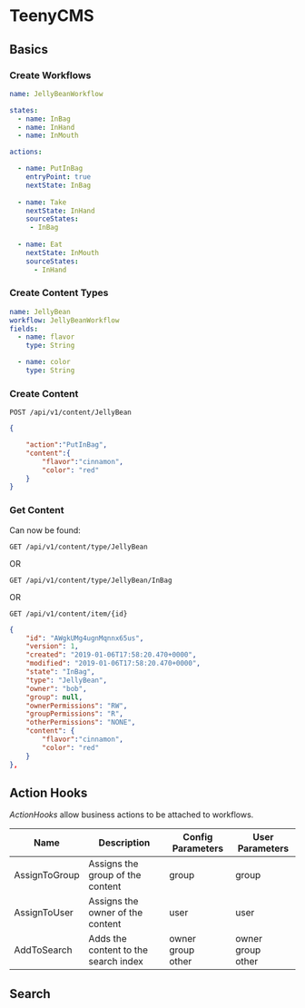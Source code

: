 # TeenyCMS


## Basics

### Create Workflows


```yaml
name: JellyBeanWorkflow

states:
  - name: InBag
  - name: InHand
  - name: InMouth

actions:

  - name: PutInBag
    entryPoint: true
    nextState: InBag
    
  - name: Take
    nextState: InHand
    sourceStates:
     - InBag
    
  - name: Eat
    nextState: InMouth
    sourceStates:
      - InHand

```

### Create Content Types

```yaml
name: JellyBean
workflow: JellyBeanWorkflow
fields:
  - name: flavor
    type: String

  - name: color
    type: String

```

### Create Content

```
POST /api/v1/content/JellyBean
```

```json
{

	"action":"PutInBag",
	"content":{
		"flavor":"cinnamon",
		"color": "red"	
	}
}
```

### Get Content

Can now be found:

    GET /api/v1/content/type/JellyBean
    
OR

    GET /api/v1/content/type/JellyBean/InBag
    
OR

    GET /api/v1/content/item/{id}
    
    
```json
{
    "id": "AWgkUMg4ugnMqnnx65us",
    "version": 1,
    "created": "2019-01-06T17:58:20.470+0000",
    "modified": "2019-01-06T17:58:20.470+0000",
    "state": "InBag",
    "type": "JellyBean",
    "owner": "bob",
    "group": null,
    "ownerPermissions": "RW",
    "groupPermissions": "R",
    "otherPermissions": "NONE",
    "content": {
        "flavor":"cinnamon",
        "color": "red"	
    }
},
```

## Action Hooks

_ActionHooks_ allow business actions to be attached to workflows.
 
 
  Name         |  Description                          | Config Parameters  | User Parameters  
 ---           | ---                                   | ---                | ---              
 AssignToGroup |  Assigns the group of the content     | group              | group            
 AssignToUser  |  Assigns the owner of the content     | user               | user             
 AddToSearch   |  Adds the content to the search index | owner <br/> group <br/> other | owner <br/> group <br/> other 


## Search

